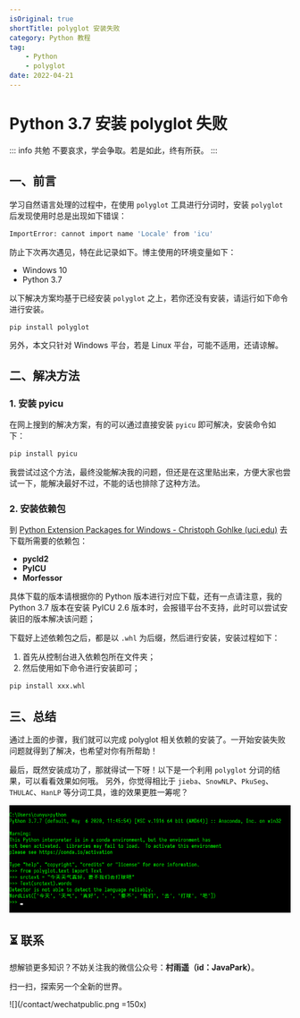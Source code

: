 ```yaml
---
isOriginal: true
shortTitle: polyglot 安装失败
category: Python 教程
tag:
    - Python
    - polyglot
date: 2022-04-21
---
```


# Python 3.7 安装 polyglot 失败

::: info 共勉
不要哀求，学会争取。若是如此，终有所获。
:::



## 一、前言

学习自然语言处理的过程中，在使用 `polyglot` 工具进行分词时，安装 `polyglot` 后发现使用时总是出现如下错误：

```bash
ImportError: cannot import name 'Locale' from 'icu'
```

防止下次再次遇见，特在此记录如下。博主使用的环境变量如下：

-   Windows 10
-   Python 3.7

以下解决方案均基于已经安装 `polyglot` 之上，若你还没有安装，请运行如下命令进行安装。

```shell
pip install polyglot
```

另外，本文只针对 Windows 平台，若是 Linux 平台，可能不适用，还请谅解。

## 二、解决方法

### 1. 安装 pyicu

在网上搜到的解决方案，有的可以通过直接安装 `pyicu` 即可解决，安装命令如下：

```bash
pip install pyicu
```

我尝试过这个方法，最终没能解决我的问题，但还是在这里贴出来，方便大家也尝试一下，能解决最好不过，不能的话也排除了这种方法。

### 2. 安装依赖包

到 [Python Extension Packages for Windows - Christoph Gohlke (uci.edu)](https://www.lfd.uci.edu/~gohlke/pythonlibs/) 去下载所需要的依赖包：

-   **pycld2**
-   **PyICU**
-   **Morfessor**

具体下载的版本请根据你的 Python 版本进行对应下载，还有一点请注意，我的 Python 3.7 版本在安装 PyICU 2.6 版本时，会报错平台不支持，此时可以尝试安装旧的版本解决该问题；

下载好上述依赖包之后，都是以 `.whl` 为后缀，然后进行安装，安装过程如下：

1.  首先从控制台进入依赖包所在文件夹；
2.  然后使用如下命令进行安装即可；

```bash
pip install xxx.whl
```

## 三、总结

通过上面的步骤，我们就可以完成 polyglot 相关依赖的安装了。一开始安装失败问题就得到了解决，也希望对你有所帮助！

最后，既然安装成功了，那就得试一下呀！以下是一个利用 `polyglot` 分词的结果，可以看看效果如何哦。
另外，你觉得相比于 `jieba`、`SnowNLP`、`PkuSeg`、`THULAC`、`HanLP` 等分词工具，谁的效果更胜一筹呢？

![](assets/71423640d214226a7ec32b1e87e0bb9f.png)

## ⏳ 联系

想解锁更多知识？不妨关注我的微信公众号：**村雨遥（id：JavaPark）**。

扫一扫，探索另一个全新的世界。

![](/contact/wechatpublic.png =150x)

<Share colorful />